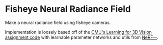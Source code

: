 # Fisheye Neural Radiance Field

Make a neural radiance field using fisheye cameras.

Implementation is loosely based off of the [CMU's Learning for 3D Vision assignment code](https://github.com/learning3d/assignment3) with learnable parameter networks and utils from [NeRF--](https://github.com/ActiveVisionLab/nerfmm/tree/main).